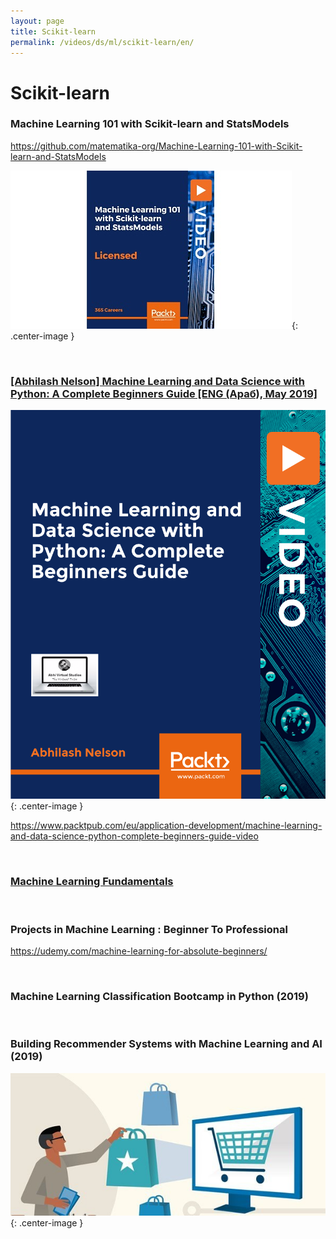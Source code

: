 ```yaml
---
layout: page
title: Scikit-learn
permalink: /videos/ds/ml/scikit-learn/en/
---
```


# Scikit-learn

### Machine Learning 101 with Scikit-learn and StatsModels

https://github.com/matematika-org/Machine-Learning-101-with-Scikit-learn-and-StatsModels

![Machine Learning 101 with Scikit-learn and StatsModels](/img/videos/ds/ml/machine-learning-101-scikit-learn-statsmodels.jpg 'Machine Learning 101 with Scikit-learn and StatsModels'){: .center-image }

<br/>

### [[Abhilash Nelson] Machine Learning and Data Science with Python: A Complete Beginners Guide [ENG (Араб), May 2019]](https://bitbucket.org/matematika/machine-learning-and-data-science-with-python-a-complete/src/master/)

![Machine Learning and Data Science with Python: A Complete Beginners Guide](/img/videos/machine-learning-data-science-python-guide.png 'Machine Learning and Data Science with Python: A Complete Beginners Guide'){: .center-image }

https://www.packtpub.com/eu/application-development/machine-learning-and-data-science-python-complete-beginners-guide-video

<br/>

### [Machine Learning Fundamentals](/videos/ds/ml/scikit-learn/en/machine-learning-fundamentals/)

<br/>

### Projects in Machine Learning : Beginner To Professional

https://udemy.com/machine-learning-for-absolute-beginners/

<br/>

### Machine Learning Classification Bootcamp in Python (2019)

<br/>

### Building Recommender Systems with Machine Learning and AI (2019)

![Building Recommender Systems with Machine Learning and AI (2019)](/img/videos/building-recommender-systems.jpg 'Building Recommender Systems with Machine Learning and AI (2019)'){: .center-image }
